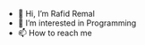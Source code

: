 - 👋 Hi, I’m Rafid Remal
- 👀 I’m interested in Programming
- 📫 How to reach me

<!---
badsha-rafid/badsha-rafid is a ✨ special ✨ repository because its `README.md` (this file) appears on your GitHub profile.
You can click the Preview link to take a look at your changes.
--->
